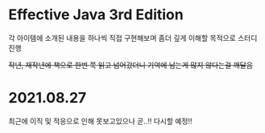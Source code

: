 # Effective Java 3rd Edition  

각 아이템에 소개된 내용을 하나씩 직접 구현해보며 좀더 깊게 이해할 목적으로 스터디 진행  

~~작년, 재작년에 책으로 한번 쭉 읽고 넘어갔더니 기억에 남는게 많지 않다는걸 깨달음~~  

# 2021.08.27
최근에 이직 및 적응으로 인해 못보고있으나 곧..!! 다시할 예정!!
